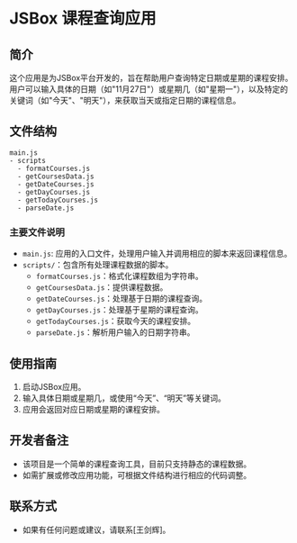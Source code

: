 # JSBox 课程查询应用

## 简介
这个应用是为JSBox平台开发的，旨在帮助用户查询特定日期或星期的课程安排。用户可以输入具体的日期（如"11月27日"）或星期几（如"星期一"），以及特定的关键词（如"今天"、"明天"），来获取当天或指定日期的课程信息。

## 文件结构
```
main.js
- scripts
  - formatCourses.js
  - getCoursesData.js
  - getDateCourses.js
  - getDayCourses.js
  - getTodayCourses.js
  - parseDate.js
```

### 主要文件说明
- `main.js`: 应用的入口文件，处理用户输入并调用相应的脚本来返回课程信息。
- `scripts/`：包含所有处理课程数据的脚本。
  - `formatCourses.js`：格式化课程数组为字符串。
  - `getCoursesData.js`：提供课程数据。
  - `getDateCourses.js`：处理基于日期的课程查询。
  - `getDayCourses.js`：处理基于星期的课程查询。
  - `getTodayCourses.js`：获取今天的课程安排。
  - `parseDate.js`：解析用户输入的日期字符串。

## 使用指南
1. 启动JSBox应用。
2. 输入具体日期或星期几，或使用“今天”、“明天”等关键词。
3. 应用会返回对应日期或星期的课程安排。

## 开发者备注
- 该项目是一个简单的课程查询工具，目前只支持静态的课程数据。
- 如需扩展或修改应用功能，可根据文件结构进行相应的代码调整。

## 联系方式
- 如果有任何问题或建议，请联系[王剑辉]。
